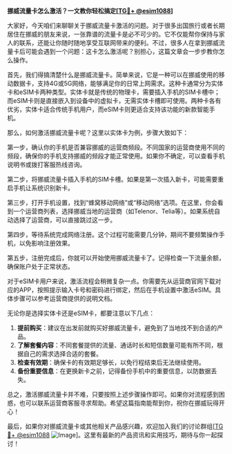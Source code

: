 **挪威流量卡怎么激活？一文教你轻松搞定[[TG💪+ @esim1088](https://t.me/s/esim1088)]**

大家好，今天咱们来聊聊关于挪威流量卡激活的问题。对于很多出国旅行或者长期居住在挪威的朋友来说，一张靠谱的流量卡是必不可少的。它不仅能帮你保持与家人的联系，还能让你随时随地享受互联网带来的便利。不过，很多人在拿到挪威流量卡后可能会遇到一个问题：这卡怎么激活呢？别担心，这篇文章会一步步教你怎么操作。

首先，我们得搞清楚什么是挪威流量卡。简单来说，它是一种可以在挪威使用的移动数据卡，支持4G或5G网络，能够满足你的日常上网需求。这种卡通常分为实体卡和eSIM卡两种类型。实体卡就是传统的物理卡，需要插入手机的SIM卡槽中；而eSIM卡则是直接嵌入到设备中的虚拟卡，无需实体卡槽即可使用。两种卡各有优劣，实体卡适合传统手机用户，而eSIM卡则更适合支持该功能的新款智能手机。

那么，如何激活挪威流量卡呢？这里以实体卡为例，步骤大致如下：

第一步，确认你的手机是否兼容挪威的运营商频段。不同国家的运营商使用不同的频段，确保你的手机支持挪威的频段才能正常使用。如果你不确定，可以查看手机说明书或拨打客服热线咨询。

第二步，将挪威流量卡插入手机的SIM卡槽。如果是第一次插入新卡，可能需要重启手机让系统识别新卡。

第三步，打开手机设置，找到“蜂窝移动网络”或“移动网络”选项。在这里，你会看到一个运营商列表，选择挪威当地的运营商（如Telenor、Telia等）。如果系统自动选择了运营商，可以直接跳过这一步。

第四步，等待系统完成网络注册。这个过程可能需要几分钟，期间不要频繁操作手机，以免影响注册效果。

第五步，注册完成后，你就可以开始使用挪威流量卡了。记得检查一下流量余额，确保账户处于正常状态。

对于eSIM卡用户来说，激活流程会稍微复杂一点。你需要先从运营商官网下载对应的APP，按照提示输入卡号和密码进行绑定，然后在手机设置中激活eSIM。具体步骤可以参考运营商提供的说明文档。

无论你是选择实体卡还是eSIM卡，都要注意以下几点：

1. **提前购买**：建议在出发前就购买好挪威流量卡，避免到了当地找不到合适的产品。
2. **了解套餐内容**：不同套餐提供的流量、通话时长和短信数量可能有所不同，根据自己的需求选择合适的套餐。
3. **检查有效期**：确保卡的有效期足够长，以免行程结束后无法继续使用。
4. **备份重要信息**：在更换新卡之前，记得备份手机中的重要信息，以防数据丢失。

总之，激活挪威流量卡并不难，只要按照上述步骤操作即可。如果你对流程感到困惑，也可以联系运营商客服寻求帮助。希望这篇指南能帮到你，祝你在挪威玩得开心！

最后，如果你对挪威流量卡或其他相关产品感兴趣，欢迎加入我们的讨论群组[[TG💪+ @esim1088](https://t.me/s/esim1088) ![Image](https://i.postimg.cc/4NQfJmqS/Snipaste-2025-05-13-00-14-12.png)]。这里有最新的产品资讯和实用技巧，期待与你一起探讨！